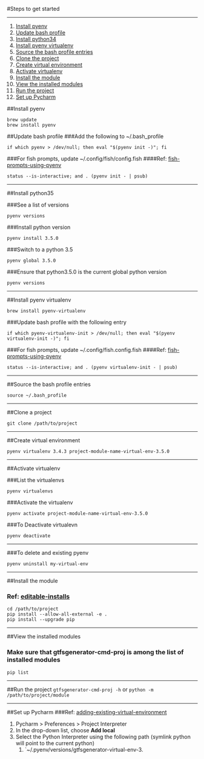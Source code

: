 #Steps to get started
___

1. [Install pyenv](#Install-pyenv)
2. [Update bash profile](https://github.com/bf4648/pyenv-setup#markdown-header-update-bash-profile)
3. [Install python34](https://github.com/bf4648/pyenv-setup#markdown-header-install-python34)
4. [Install pyenv virtualenv](https://github.com/bf4648/pyenv-setup#markdown-header-install-pyenv-virtualenv)
6. [Source the bash profile entries](https://github.com/bf4648/pyenv-setup#markdown-header-source-the-bash-profile-entries)
7. [Clone the project](https://github.com/bf4648/pyenv-setup#markdown-header-clone-the-project "Clone the project")
8. [Create virtual environment](https://github.com/bf4648/pyenv-setup#markdown-header-create-virtual-environment "Create virtual environment")
9. [Activate virtualenv](https://github.com/bf4648/pyenv-setup#markdown-header-activate-virtualenv "Activate virtualenv")
10. [Install the module](https://github.com/bf4648/pyenv-setup#markdown-header-install-the-module "Install the module")
11. [View the installed modules](https://github.com/bf4648/pyenv-setup#markdown-header-view-the-installed-modules "View the installed modules")
12. [Run the project](https://github.com/bf4648/pyenv-setup#markdown-header-run-the-project "Run the project")
13. [Set up Pycharm](https://github.com/bf4648/pyenv-setup#markdown-header-set-up-pycharm "Set up Pycharm")

##Install pyenv

```
brew update
brew install pyenv

```

##Update bash profile
###Add the following to ~/.bash_profile

```
if which pyenv > /dev/null; then eval "$(pyenv init -)"; fi
```

###For fish prompts, update ~/.config/fish/config.fish
####Ref: [fish-prompts-using-pyenv](https://github.com/yyuu/pyenv/issues/32)
```
status --is-interactive; and . (pyenv init - | psub)
```
___

##Install python35

###See a list of versions
```
pyenv versions
```
###Install python version

```
pyenv install 3.5.0
```

###Switch to a python 3.5
```
pyenv global 3.5.0
```

###Ensure that python3.5.0 is the current global python version

```
pyenv versions
```
___

##Install pyenv virtualenv

```
brew install pyenv-virtualenv
```

###Update bash profile with the following entry

```
if which pyenv-virtualenv-init > /dev/null; then eval "$(pyenv virtualenv-init -)"; fi
```

###For fish prompts, update ~/.config/fish.config.fish
####Ref: [fish-prompts-using-pyenv](https://github.com/yyuu/pyenv/issues/32)
```
status --is-interactive; and . (pyenv virtualenv-init - | psub)
```
___

##Source the bash profile entries

```
source ~/.bash_profile
```
___

##Clone a project
```
git clone /path/to/project
```
___

##Create virtual environment
```
pyenv virtualenv 3.4.3 project-module-name-virtual-env-3.5.0
```
___

##Activate virtualenv

###List the virtualenvs

```
pyenv virtualenvs
```

###Activate the virtualenv
```
pyenv activate project-module-name-virtual-env-3.5.0
```

###To Deactivate virtualevn

```
pyenv deactivate
```
___
###To delete and existing pyenv 

```
pyenv uninstall my-virtual-env
```
___
##Install the module
### Ref: [editable-installs](https://pip.pypa.io/en/latest/reference/pip_install.html#editable-installs)
```
cd /path/to/project
pip install --allow-all-external -e .
pip install --upgrade pip
```
___

##View the installed modules
### Make sure that gtfsgenerator-cmd-proj is among the list of installed modules
```
pip list
```
___

##Run the project
`gtfsgenerator-cmd-proj -h` or
`python -m /path/to/project/module`
___

##Set up Pycharm
###Ref: [adding-existing-virtual-environment](https://www.jetbrains.com/pycharm/help/adding-existing-virtual-environment.html)

1.  Pycharm > Preferences > Project Interpreter
2.  In the drop-down list, choose **Add local**
3.  Select the Python Interpreter using the following path (symlink python will point to the current python)
	1.  `~/.pyenv/versions/gtfsgenerator-virtual-env-3.

